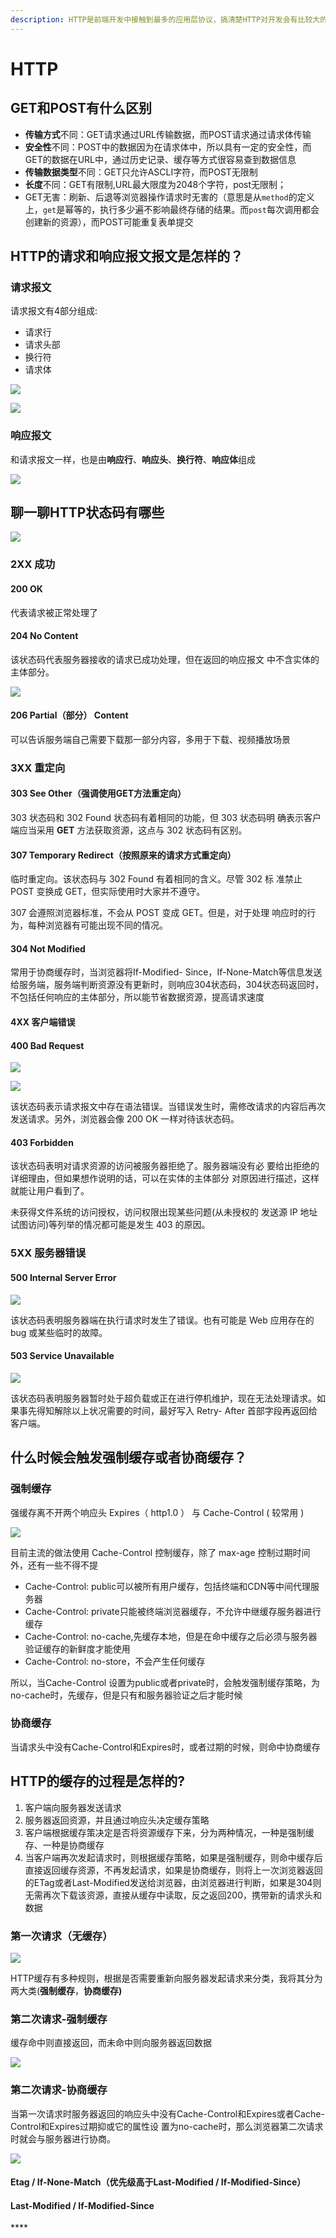 ```yaml
---
description: HTTP是前端开发中接触到最多的应用层协议，搞清楚HTTP对开发会有比较大的帮助
---
```


# HTTP

## GET和POST有什么区别

* **传输方式**不同：GET请求通过URL传输数据，而POST请求通过请求体传输
* **安全性**不同：POST中的数据因为在请求体中，所以具有一定的安全性，而GET的数据在URL中，通过历史记录、缓存等方式很容易查到数据信息
* **传输数据类型**不同：GET只允许ASCLI字符，而POST无限制
* **长度**不同：GET有限制,URL最大限度为2048个字符，post无限制；
* GET无害：刷新、后退等浏览器操作请求时无害的（意思是从`method`的定义上，`get`是幂等的，执行多少遍不影响最终存储的结果。而`post`每次调用都会创建新的资源），而POST可能重复表单提交

## HTTP的请求和响应报文报文是怎样的？

### 请求报文

请求报文有4部分组成:

* 请求行
* 请求头部
* 换行符
* 请求体

![](../../../.gitbook/assets/image%20%2852%29.png)

![](../../../.gitbook/assets/image%20%2851%29.png)

### 响应报文

和请求报文一样，也是由**响应行**、**响应头**、**换行符**、**响应体**组成

![](../../../.gitbook/assets/image%20%2856%29.png)

## 聊一聊HTTP状态码有哪些

![](../../../.gitbook/assets/image%20%2858%29.png)

### 2XX 成功

#### 200 OK

代表请求被正常处理了

#### 204 No Content

该状态码代表服务器接收的请求已成功处理，但在返回的响应报文 中不含实体的主体部分。

![](../../../.gitbook/assets/image%20%2850%29.png)

#### 206 Partial（部分） Content

可以告诉服务端自己需要下载那一部分内容，多用于下载、视频播放场景

### 3XX 重定向

#### 303 See Other（强调使用GET方法重定向）

303 状态码和 302 Found 状态码有着相同的功能，但 303 状态码明 确表示客户端应当采用 **GET** 方法获取资源，这点与 302 状态码有区别。

#### 307 Temporary Redirect（按照原来的请求方式重定向）

临时重定向。该状态码与 302 Found 有着相同的含义。尽管 302 标 准禁止 POST 变换成 GET，但实际使用时大家并不遵守。

307 会遵照浏览器标准，不会从 POST 变成 GET。但是，对于处理 响应时的行为，每种浏览器有可能出现不同的情况。

#### 304 Not Modified

常用于协商缓存时，当浏览器将If-Modified- Since，If-None-Match等信息发送给服务端，服务端判断资源没有更新时，则响应304状态码，304状态码返回时，不包括任何响应的主体部分，所以能节省数据资源，提高请求速度

#### 4XX 客户端错误

#### 400 Bad Request

![](../../../.gitbook/assets/image%20%2855%29.png)

![](../../../.gitbook/assets/image%20%2853%29.png)

该状态码表示请求报文中存在语法错误。当错误发生时，需修改请求的内容后再次发送请求。另外，浏览器会像 200 OK 一样对待该状态码。

#### 403 Forbidden

该状态码表明对请求资源的访问被服务器拒绝了。服务器端没有必 要给出拒绝的详细理由，但如果想作说明的话，可以在实体的主体部分 对原因进行描述，这样就能让用户看到了。

未获得文件系统的访问授权，访问权限出现某些问题\(从未授权的 发送源 IP 地址试图访问\)等列举的情况都可能是发生 403 的原因。

### 5XX 服务器错误

#### 500 Internal Server Error

![](../../../.gitbook/assets/image%20%2854%29.png)

该状态码表明服务器端在执行请求时发生了错误。也有可能是 Web 应用存在的 bug 或某些临时的故障。

#### 503 Service Unavailable

![](../../../.gitbook/assets/image%20%2857%29.png)

该状态码表明服务器暂时处于超负载或正在进行停机维护，现在无法处理请求。如果事先得知解除以上状况需要的时间，最好写入 Retry- After 首部字段再返回给客户端。

## 什么时候会触发强制缓存或者协商缓存？

### 强制缓存

强缓存离不开两个响应头 Expires（ http1.0 ） 与 Cache-Control \( 较常用 \)

![](../../../.gitbook/assets/image%20%2848%29.png)

目前主流的做法使用 Cache-Control 控制缓存，除了 max-age 控制过期时间外，还有一些不得不提

* Cache-Control: public可以被所有用户缓存，包括终端和CDN等中间代理服务器
* Cache-Control: private只能被终端浏览器缓存，不允许中继缓存服务器进行缓存
* Cache-Control: no-cache,先缓存本地，但是在命中缓存之后必须与服务器验证缓存的新鲜度才能使用
* Cache-Control: no-store，不会产生任何缓存 

所以，当Cache-Control 设置为public或者private时，会触发强制缓存策略，为no-cache时，先缓存，但是只有和服务器验证之后才能时候

### 协商缓存

当请求头中没有Cache-Control和Expires时，或者过期的时候，则命中协商缓存

## HTTP的缓存的过程是怎样的?

1. 客户端向服务器发送请求
2. 服务器返回资源，并且通过响应头决定缓存策略
3. 客户端根据缓存策决定是否将资源缓存下来，分为两种情况，一种是强制缓存、一种是协商缓存
4. 当客户端再次发起请求时，则根据缓存策略，如果是强制缓存，则命中缓存后直接返回缓存资源，不再发起请求，如果是协商缓存，则将上一次浏览器返回的ETag或者Last-Modified发送给浏览器，由浏览器进行判断，如果是304则无需再次下载该资源，直接从缓存中读取，反之返回200，携带新的请求头和数据

### 第一次请求（无缓存）

![](../../../.gitbook/assets/image%20%2847%29.png)

HTTP缓存有多种规则，根据是否需要重新向服务器发起请求来分类，我将其分为两大类\(**强制缓存**，**协商缓存\)**

### **第二次请求-强制缓存**

缓存命中则直接返回，而未命中则向服务器返回数据

![](../../../.gitbook/assets/image%20%2846%29.png)

### 第二次请求-协商缓存

当第一次请求时服务器返回的响应头中没有Cache-Control和Expires或者Cache-Control和Expires过期抑或它的属性设 置为no-cache时，那么浏览器第二次请求时就会与服务器进行协商。

![](../../../.gitbook/assets/image%20%2849%29.png)

#### **Etag / If-None-Match**（优先级高于Last-Modified / If-Modified-Since）

#### **Last-Modified / If-Modified-Since**

\*\*\*\*


